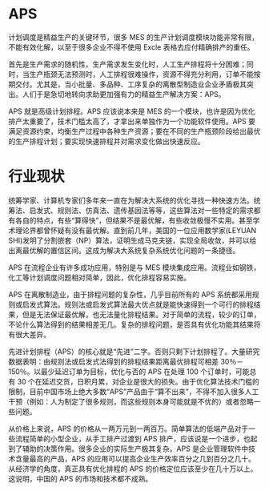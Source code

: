 # APS

计划调度是精益生产的关键环节，很多 MES 的生产计划调度模块功能非常有限，不能有效化解，以至于很多企业不得不使用 Excle 表格去应付精确排产的重任。

首先是生产需求的随机性，生产需求发生变化时，人工生产排程将十分困难；同时，当生产瓶颈无法预测时，人工排程很难操作，资源不得充分利用，订单不能按期交付。尤其是，当小批量、多品种、工序复杂的离散型制造业企业矛盾极其突出。人们于是急切地转向求助更加强有力的精益生产解决方案：APS。

APS 就是高级计划排程。APS 应该说本来是 MES 的一个模块，也许是因为优化排产太重要了，技术门槛太高了，才拿出来单独作为一个功能软件使用。APS 要满足资源约束，均衡生产过程中各种生产资源；要在不同的生产瓶颈阶段给出最优的生产排程计划；要实现快速排程并对需求变化做出快速反应。

# 行业现状

统筹学家、计算机专家们多年来一直在为解决大系统的优化寻找一种快速方法。统筹法、启发式、规则法、仿真法、遗传基因法等等，这些算法对一些特定的需求都有各自的特点，有些“算得快”，但结果不是最优解，有些收敛极慢不实用。甚至学术理论界都曾怀疑有没有最优解。直到前几年，美国的一位应用数学家(LEYUAN SHI)发明了分割嵌套（NP）算法，证明生成马克夫链，实现全局收敛，并可以给出离最优解的置信区间。这成为解决大系统复杂系统优化问题的一条捷径。

APS 在流程企业有许多成功应用，特别是与 MES 模块集成应用。流程业如钢铁，化工等计划调度问题相对简单，因此，优化排程容易实施。

APS 在离散制造业，由于排程问题的复杂性，几乎目前所有的 APS 系统都采用规则或启发式算法。规则法或启发式算法最大优点就是能快速得到一个可行的排程结果，但是无法保证最优解，也无法量化排程结果。对于简单的流程，较少的订单，不论什么算法得到的结果相差无几。复杂的排程问题，是否具有优化功能其结果将有很大差异。

先进计划排程（APS）的核心就是“先进”二字。否则只剩下计划排程了。大量研究数据表明：由规则法或启发式法得到的排程结果距离最优排程可相差 30％－150％。以最少延迟订单为目标，优化与否的 APS 在处理 100 个订单时，可能总有 30 个在延迟交货，日积月累，对企业是很大的损失。由于优化算法技术门槛的限制，目前中国市场上绝大多数“APS”产品由于“算不出来”，不得不加入很多人工干预（例如：人为制定了很多规则，而这些规则本身可能就是不优的）或者忽略一些问题。

从价格上来说，APS 的价格从一两万元到一两百万。简单算法的低端产品对于一些流程简单的小型企业，从手工排产过渡到 APS 排产，应该说是一个进步，也起到了辅助的决策作用。很多企业的实际生产极其复杂。APS 是企业管理软件中技术含量最高的产品，APS 的应用可以提高企业生产效率百分之几到百分之几十。从经济学的角度，真正具有优化排程的 APS 的价格定位应该至少在几十万以上。这说明，中国的 APS 的市场和技术都不成熟。
